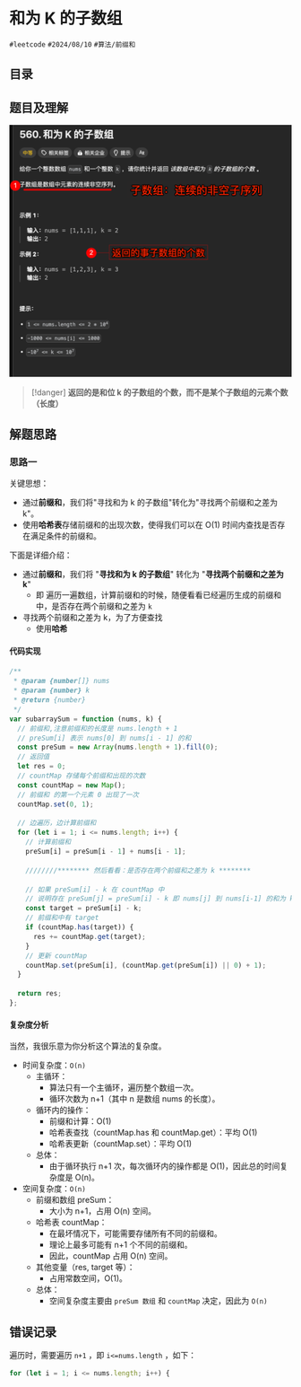 
# 和为 K 的子数组


`#leetcode`   `#2024/08/10`  `#算法/前缀和` 


## 目录
<!-- toc -->
 ## 题目及理解 

![图片&文件](./files/Pastedimage20240810145638.png)

> [!danger]
>  **返回的是和位 k 的子数组的个数，而不是某个子数组的元素个数（长度）**

## 解题思路

### 思路一

关键思想：
- 通过**前缀和**，我们将"寻找和为 k 的子数组"转化为"寻找两个前缀和之差为 k"。
- 使用**哈希表**存储前缀和的出现次数，使得我们可以在 O(1) 时间内查找是否存在满足条件的前缀和。

下面是详细介绍：

- 通过**前缀和**，我们将 "**寻找和为 k 的子数组**"  转化为 "**寻找两个前缀和之差为 k**"
	- 即 遍历一遍数组，计算前缀和的时候，随便看看已经遍历生成的前缀和中，是否存在两个前缀和之差为 `k`
- 寻找两个前缀和之差为 k，为了方便查找
	- 使用**哈希**
 
#### 代码实现

```javascript
/**
 * @param {number[]} nums
 * @param {number} k
 * @return {number}
 */
var subarraySum = function (nums, k) {
  // 前缀和,注意前缀和的长度是 nums.length + 1
  // preSum[i] 表示 nums[0] 到 nums[i - 1] 的和
  const preSum = new Array(nums.length + 1).fill(0);
  // 返回值
  let res = 0;
  // countMap 存储每个前缀和出现的次数
  const countMap = new Map();
  // 前缀和 的第一个元素 0 出现了一次
  countMap.set(0, 1);

  // 边遍历，边计算前缀和
  for (let i = 1; i <= nums.length; i++) {
    // 计算前缀和
    preSum[i] = preSum[i - 1] + nums[i - 1];
    
    ////////******** 然后看看：是否存在两个前缀和之差为 k ********
    
    // 如果 preSum[i] - k 在 countMap 中
    // 说明存在 preSum[j] = preSum[i] - k 即 nums[j] 到 nums[i-1] 的和为 k
    const target = preSum[i] - k;
    // 前缀和中有 target
    if (countMap.has(target)) {
      res += countMap.get(target);
    }
    // 更新 countMap
    countMap.set(preSum[i], (countMap.get(preSum[i]) || 0) + 1);
  }

  return res;
};

```

#### 复杂度分析

当然，我很乐意为你分析这个算法的复杂度。

- 时间复杂度：`O(n)`
	- 主循环：
	   - 算法只有一个主循环，遍历整个数组一次。
	   - 循环次数为 n+1（其中 n 是数组 nums 的长度）。
	- 循环内的操作：
	   - 前缀和计算：O(1)
	   - 哈希表查找（countMap.has 和 countMap.get）：平均 O(1)
	   - 哈希表更新（countMap.set）：平均 O(1)
	- 总体：
	   - 由于循环执行 n+1 次，每次循环内的操作都是 O(1)，因此总的时间复杂度是 O(n)。
- 空间复杂度：`O(n)`
	- 前缀和数组 preSum：
	   - 大小为 n+1，占用 O(n) 空间。
	- 哈希表 countMap：
	   - 在最坏情况下，可能需要存储所有不同的前缀和。
	   - 理论上最多可能有 n+1 个不同的前缀和。
	   - 因此，countMap 占用 O(n) 空间。
	- 其他变量（res, target 等）：
	   - 占用常数空间，O(1)。
	- 总体：
	   - 空间复杂度主要由 `preSum 数组` 和 `countMap` 决定，因此为 `O(n)`

## 错误记录

遍历时，需要遍历 `n+1` ，即 `i<=nums.length` ，如下：

```javascript
for (let i = 1; i <= nums.length; i++) {
```

